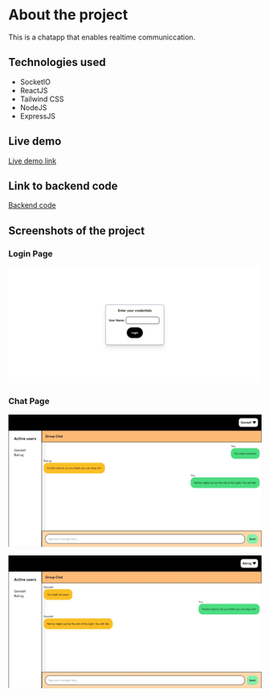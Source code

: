 # About the project
This is a chatapp that enables realtime communiccation.

## Technologies used

- SocketIO
- ReactJS
- Tailwind CSS
- NodeJS
- ExpressJS


## Live demo

[Live demo link](https://realtime-chatapp-frontend.netlify.app/)

## Link to backend code

[Backend code](https://github.com/Pradikshan/chatapp-backend)

## Screenshots of the project

### Login Page

![loginpage](./public/images/screenshots/login-page.png)

### Chat Page

![chatpage-01](./public/images/screenshots/chatpage-01.jpeg)

![chatpage-02](./public/images/screenshots/chatpage-02.jpeg)
